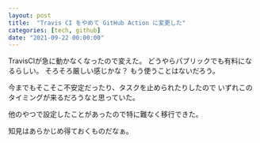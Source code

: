 ```yaml
---
layout: post
title:  "Travis CI をやめて GitHub Action に変更した"
categories: [tech, github]
date: "2021-09-22 00:00:00"
---
```


TravisCIが急に動かなくなったので変えた。
どうやらパブリックでも有料になるらしい。
そろそろ厳しい感じかな？
もう使うことはないだろう。

今までもそこそこ不安定だったり、タスクを止められたりしたので
いずれこのタイミングが来るだろうなと思っていた。

他のやつで設定したことがあったので特に難なく移行できた。

知見はあらかじめ得ておくものだなぁ。

